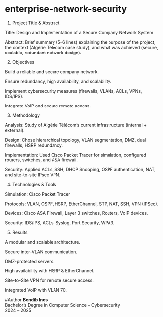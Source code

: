 # enterprise-network-security
1. Project Title & Abstract

Title: Design and Implementation of a Secure Company Network System

Abstract: Brief summary (5–6 lines) explaining the purpose of the project, the context (Algérie Télécom case study), and what was achieved (secure, scalable, redundant network design).

2. Objectives

Build a reliable and secure company network.

Ensure redundancy, high availability, and scalability.

Implement cybersecurity measures (firewalls, VLANs, ACLs, VPNs, IDS/IPS).

Integrate VoIP and secure remote access.

3. Methodology

Analysis: Study of Algérie Télécom’s current infrastructure (internal + external).

Design: Chose hierarchical topology, VLAN segmentation, DMZ, dual firewalls, HSRP redundancy.

Implementation: Used Cisco Packet Tracer for simulation, configured routers, switches, and ASA firewall.

Security: Applied ACLs, SSH, DHCP Snooping, OSPF authentication, NAT, and site-to-site IPsec VPN.

4. Technologies & Tools

Simulation: Cisco Packet Tracer

Protocols: VLAN, OSPF, HSRP, EtherChannel, STP, NAT, SSH, VPN (IPSec).

Devices: Cisco ASA Firewall, Layer 3 switches, Routers, VoIP devices.

Security: IDS/IPS, ACLs, Syslog, Port Security, WPA3.

5. Results

A modular and scalable architecture.

Secure inter-VLAN communication.

DMZ-protected servers.

High availability with HSRP & EtherChannel.

Site-to-Site VPN for remote secure access.

Integrated VoIP with VLAN 70.

#Author
**Bendib Ines**  
Bachelor’s Degree in Computer Science – Cybersecurity  
2024 – 2025

